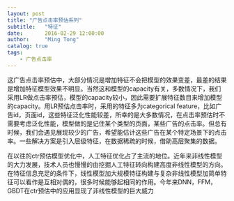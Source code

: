 ```yaml
---
layout: post
title: "广告点击率预估系列"
subtitle:   "特征"
date:       2016-02-29 12:00:00
author:     "Ming Tong"
catalog: true
tags:
    - 广告点击率
---
```


这广告点击率预估中，大部分情况是增加特征不会把模型的效果变差，最差的结果是增加特征模型效果不明显。当然这和模型的capacity有关，多数情况下，我们采用LR做点击率预估，模型的capacity较小，因此需要扩展特征数目来增加模型的capacity。用LR预估点击率时，采用的特征多为categorical feature，比如广告id，页面id，这些特征泛化性能较差，所幸的是大多数情况，在点击率预估时不需要考虑泛化性能，模型做的是记住某个类型的页面，某些广告的点击率。但总有时候，我们会遇见展现较少的广告，希望能估计这些广告在某个特定场景下的点击率。一些解决方案是引入层级特征，在数据稀疏的时候，借助高层聚集的数据。

在以往的ctr预估模型优化中，人工特征优化占了主流的地位。近年来非线性模型的大力发展，技术人员也慢慢的由挖掘人工特征转向构建高度非线性模型的方向。在特征信息充足的条件下，线性模型加大规模特征构建与复杂非线性模型加简单特征可以看作是互相对偶的，很多时候能够起相同的作用。今年来DNN，FFM，GBDT在ctr预估中的应用显现了非线性模型的巨大威力
